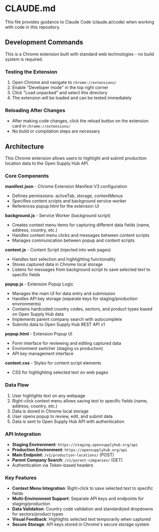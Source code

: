 # CLAUDE.md

This file provides guidance to Claude Code (claude.ai/code) when working with code in this repository.

## Development Commands

This is a Chrome extension built with standard web technologies - no build system is required.

### Testing the Extension
1. Open Chrome and navigate to `chrome://extensions/`
2. Enable "Developer mode" in the top right corner
3. Click "Load unpacked" and select this directory
4. The extension will be loaded and can be tested immediately

### Reloading After Changes
- After making code changes, click the reload button on the extension card in `chrome://extensions/`
- No build or compilation steps are necessary

## Architecture

This Chrome extension allows users to highlight and submit production location data to the Open Supply Hub API.

### Core Components

**manifest.json** - Chrome Extension Manifest V3 configuration
- Defines permissions: activeTab, storage, contextMenus
- Specifies content scripts and background service worker
- References popup.html for the extension UI

**background.js** - Service Worker (background script)
- Creates context menu items for capturing different data fields (name, address, country, etc.)
- Handles context menu clicks and messages between content scripts
- Manages communication between popup and content scripts

**content.js** - Content Script (injected into web pages)
- Handles text selection and highlighting functionality
- Stores captured data in Chrome local storage
- Listens for messages from background script to save selected text to specific fields

**popup.js** - Extension Popup Logic
- Manages the main UI for data entry and submission
- Handles API key storage (separate keys for staging/production environments)
- Contains hardcoded country codes, sectors, and product types based on Open Supply Hub data
- Implements parent company search with autocomplete
- Submits data to Open Supply Hub REST API v1

**popup.html** - Extension Popup UI
- Form interface for reviewing and editing captured data
- Environment switcher (staging vs production)
- API key management interface

**content.css** - Styles for content script elements
- CSS for highlighting selected text on web pages

### Data Flow

1. User highlights text on any webpage
2. Right-click context menu allows saving text to specific fields (name, address, country, etc.)
3. Data is stored in Chrome local storage
4. User opens popup to review, edit, and submit data
5. Data is sent to Open Supply Hub API with authentication

### API Integration

- **Staging Environment**: `https://staging.opensupplyhub.org/api`
- **Production Environment**: `https://opensupplyhub.org/api`
- **Main Endpoint**: `/v1/production-locations/` (POST)
- **Parent Company Search**: `/v1/parent-companies/` (GET)
- Authentication via Token-based headers

### Key Features

- **Context Menu Integration**: Right-click to save selected text to specific fields
- **Multi-Environment Support**: Separate API keys and endpoints for staging/production
- **Data Validation**: Country code validation and standardized dropdowns for sectors/product types
- **Visual Feedback**: Highlights selected text temporarily when captured
- **Secure Storage**: API keys stored in Chrome's secure storage system